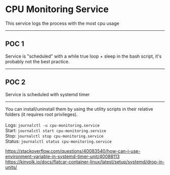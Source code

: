 # CPU Monitoring Service

This service logs the process with the most cpu usage

---

## POC 1
Service is "scheduled" with a while true loop + sleep in the bash script, it's probably not the best practice.

---

## POC 2
Service is scheduled with systemd timer

---

You can install/uninstall them by using the utility scripts in their relative folders (it requires root privileges). </br>
</br>
Logs: `journalctl -u cpu-monitoring.service` </br>
Start: `journalctl start cpu-monitoring.service`</br>
Stop: `journalctl stop cpu-monitoring.service`</br>
Status: `journalctl status cpu-monitoring.service`

https://stackoverflow.com/questions/40083540/how-can-i-use-environment-variable-in-systemd-timer-unit/40088113
https://kinvolk.io/docs/flatcar-container-linux/latest/setup/systemd/drop-in-units/